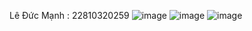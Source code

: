 Lê Đức Mạnh : 22810320259
![image](https://github.com/user-attachments/assets/e07a7e26-9290-4091-ba14-fa6df3af17cd)
![image](https://github.com/user-attachments/assets/095a2f9e-37bf-4ee1-aad0-f22d167d5e63)
![image](https://github.com/user-attachments/assets/9ae7eaef-b6f5-47ce-8bf4-99b528dff677)
